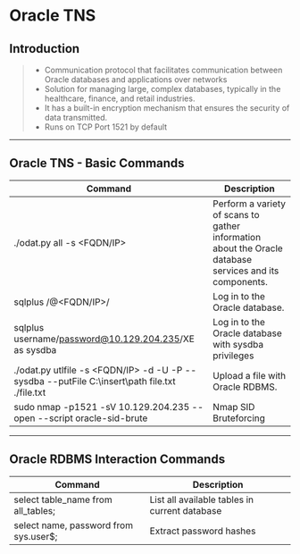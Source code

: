 # Oracle TNS

## **Introduction**

> * Communication protocol that facilitates communication between Oracle databases and applications over networks
> * Solution for managing large, complex databases, typically in the healthcare, finance, and retail industries.
> * It has a built-in encryption mechanism that ensures the security of data transmitted.
> * Runs on TCP Port 1521 by default

***

## **Oracle TNS - Basic Commands**

| Command                                                                                        | Description                                                                                             |
| ---------------------------------------------------------------------------------------------- | ------------------------------------------------------------------------------------------------------- |
| ./odat.py all -s \<FQDN/IP>                                                                    | Perform a variety of scans to gather information about the Oracle database services and its components. |
| sqlplus /@\<FQDN/IP>/                                                                          | Log in to the Oracle database.                                                                          |
| sqlplus username/password@10.129.204.235/XE as sysdba                                          | Log in to the Oracle database with sysdba privileges                                                    |
| ./odat.py utlfile -s \<FQDN/IP> -d -U -P --sysdba --putFile C:\insert\path file.txt ./file.txt | Upload a file with Oracle RDBMS.                                                                        |
| sudo nmap -p1521 -sV 10.129.204.235 --open --script oracle-sid-brute                           | Nmap SID Bruteforcing                                                                                   |

***

## **Oracle RDBMS Interaction Commands**

| Command                               | Description                                   |
| ------------------------------------- | --------------------------------------------- |
| select table\_name from all\_tables;  | List all available tables in current database |
| select name, password from sys.user$; | Extract password hashes                       |
